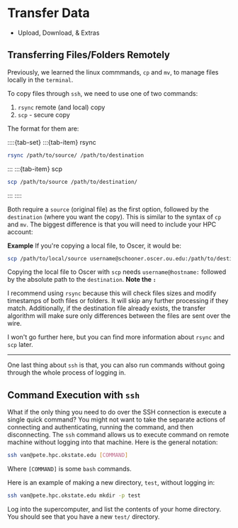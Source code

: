 # Transfer Data 

- Upload, Download, & Extras

## Transferring Files/Folders Remotely

Previously, we learned the linux commmands, `cp` and `mv`, to manage files locally in the `terminal`.

To copy files through `ssh`, we need to use one of two commands:

1. `rsync` remote (and local) copy
2. `scp` - secure copy

The format for them are:

::::{tab-set}
:::{tab-item} rsync 
```bash
rsync /path/to/source/ /path/to/destination
```
:::
:::{tab-item} scp
```bash
scp /path/to/source /path/to/destination/
```
:::
::::

Both require a `source` (original file) as the first option, followed by the `destination` (where you want the copy). This is similar to the syntax of `cp` and `mv`. The biggest difference is that you will need to include your HPC account:

**Example** If you're copying a local file, to Oscer, it would be:
```bash
scp /path/to/local/source username@schooner.oscer.ou.edu:/path/to/destination
```
Copying the local file to Oscer with `scp` needs `username@hostname:` followed by the absolute path to the `destination`. **Note the `:`**

I recommend using `rsync` because this will check files sizes and modify timestamps of both files or folders. It will skip any further processing if they match. Additionally, if the destination file already exists, the transfer algorithm will make sure only differences between the files are sent over the wire.

I won't go further here, but you can find more information about `rsync` and `scp` later.

***

One last thing about `ssh` is that, you can also run commands without going through the whole process of logging in.

## Command Execution with `ssh`

What if the only thing you need to do over the SSH connection is execute a single quick command? You might not want to take the separate actions of connecting and authenticating, running the command, and then disconnecting. The `ssh` command allows us to execute command on remote machine without logging into that machine. Here is the general notation:

```bash
ssh van@pete.hpc.okstate.edu [COMMAND]
```

Where `[COMMAND]` is some `bash` commands. 

Here is an example of making a new directory, `test`, without logging in:

```bash
ssh van@pete.hpc.okstate.edu mkdir -p test
```

Log into the supercomputer, and list the contents of your home directory. You should see that you have a new `test/` directory.

